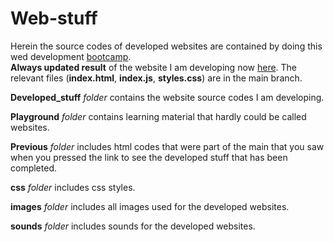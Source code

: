 # Web-stuff

Herein the source codes of developed websites are contained by doing this wed development [bootcamp](https://www.udemy.com/course/the-complete-web-development-bootcamp/).
<br> **Always updated result** of the website I am developing now [here](https://aurimas13.github.io/Web-stuff/). The relevant files (**index.html**, **index.js**, **styles.css**) are in the main branch. </br>

**Developed_stuff** *folder* contains the website source codes I am developing.

**Playground** *folder* contains learning material that hardly could be called websites.

**Previous** *folder* includes html codes that were part of the main that you saw when you pressed the link to see the developed stuff that has been completed.

**css** *folder* includes css styles.

**images** *folder* includes all images used for the developed websites.

**sounds** *folder* includes sounds for the developed websites.
